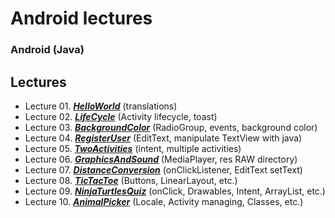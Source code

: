 # Android lectures
### Android (Java)

## Lectures
- Lecture 01. _**[HelloWorld](https://github.com/Mikodanic-I/lectures-android/tree/master/HelloWorld)**_ (translations)
- Lecture 02. _**[LifeCycle](https://github.com/Mikodanic-I/lectures-android/tree/master/LifeCycle)**_ (Activity lifecycle, toast)
- Lecture 03. _**[BackgroundColor](https://github.com/Mikodanic-I/lectures-android/tree/master/BackgroundColor)**_ (RadioGroup, events, background color)
- Lecture 04. _**[RegisterUser](https://github.com/Mikodanic-I/lectures-android/tree/master/RegisterUser)**_ (EditText, manipulate TextView with java)
- Lecture 05. _**[TwoActivities](https://github.com/Mikodanic-I/lectures-android/tree/master/TwoActivities)**_ (intent, multiple activities)
- Lecture 06. _**[GraphicsAndSound](https://github.com/Mikodanic-I/lectures-android/tree/master/GraphicsAndSound)**_ (MediaPlayer, res RAW directory)
- Lecture 07. _**[DistanceConversion](https://github.com/Mikodanic-I/lectures-android/tree/master/DistanceConversion)**_ (onClickListener, EditText setText)
- Lecture 08. _**[TicTacToe](https://github.com/Mikodanic-I/lectures-android/tree/master/TicTacToe)**_ (Buttons, LinearLayout, etc.)
- Lecture 09. _**[NinjaTurtlesQuiz](https://github.com/Mikodanic-I/lectures-android/tree/master/NinjaTurtlesQuiz)**_ (onClick, Drawables, Intent, ArrayList, etc.)
- Lecture 10. _**[AnimalPicker](https://github.com/Mikodanic-I/lectures-android/tree/master/AnimalPicker)**_ (Locale, Activity managing, Classes, etc.)
